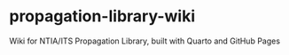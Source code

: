 # propagation-library-wiki
Wiki for NTIA/ITS Propagation Library, built with Quarto and GitHub Pages
